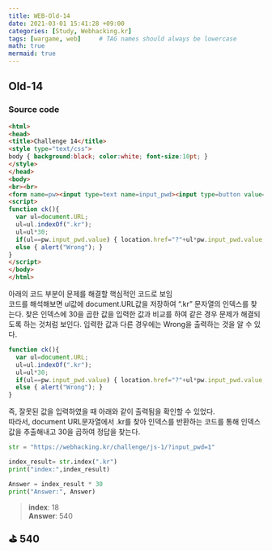 ```yaml
---
title: WEB-Old-14
date: 2021-03-01 15:41:28 +09:00
categories: [Study, Webhacking.kr]
tags: [wargame, web]     # TAG names should always be lowercase
math: true
mermaid: true
---
```


## Old-14
### Source code
```html
<html>
<head>
<title>Challenge 14</title>
<style type="text/css">
body { background:black; color:white; font-size:10pt; }
</style>
</head>
<body>
<br><br>
<form name=pw><input type=text name=input_pwd><input type=button value="check" onclick=ck()></form>
<script>
function ck(){
  var ul=document.URL;
  ul=ul.indexOf(".kr");
  ul=ul*30;
  if(ul==pw.input_pwd.value) { location.href="?"+ul*pw.input_pwd.value; }
  else { alert("Wrong"); }
}
</script>
</body>
</html>
```
아래의 코드 부분이 문제를 해결할 핵심적인 코드로 보임<br>
코드를 해석해보면 ul값에 document.URL값을 저장하여 “.kr” 문자열의 인덱스를 찾는다. 찾은 인덱스에 30을 곱한 값을 입력한 값과 비교를 하여 같은 경우 문제가 해결되도록 하는 것처럼 보인다. 입력한 값과 다른 경우에는 Wrong을 출력하는 것을 알 수 있다.
```javascript
function ck(){
  var ul=document.URL;
  ul=ul.indexOf(".kr");
  ul=ul*30;
  if(ul==pw.input_pwd.value) { location.href="?"+ul*pw.input_pwd.value; }
  else { alert("Wrong"); }
}
```
즉, 잘못된 값을 입력하였을 때 아래와 같이 출력됨을 확인할 수 있었다.<br>
따라서, document URL문자열에서 .kr를 찾아 인덱스를 반환하는 코드를 통해 인덱스 값을 추출해내고 30을 곱하여 정답을 찾는다.
```python
str = "https://webhacking.kr/challenge/js-1/?input_pwd=1"

index_result= str.index(".kr")
print("index:",index_result)

Answer = index_result * 30
print("Answer:", Answer)
```
> **index**: 18<br>
**Answer**: 540

<aside>
<span style="font-size:20px; font-weight:bold;">⛳ 540</span>
</aside>